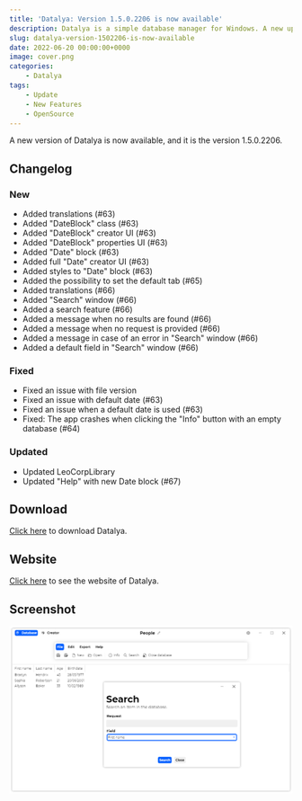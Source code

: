 ```yaml
---
title: 'Datalya: Version 1.5.0.2206 is now available'
description: Datalya is a simple database manager for Windows. A new update for it is available.
slug: datalya-version-1502206-is-now-available
date: 2022-06-20 00:00:00+0000
image: cover.png
categories:
    - Datalya
tags:
    - Update
    - New Features
    - OpenSource
---
```

A new version of Datalya is now available, and it is the version 1.5.0.2206.

## Changelog
### New
- Added translations (#63)
- Added "DateBlock" class (#63)
- Added "DateBlock" creator UI (#63)
- Added "DateBlock" properties UI (#63)
- Added "Date" block (#63)
- Added full "Date" creator UI (#63)
- Added styles to "Date" block (#63)
- Added the possibility to set the default tab (#65)
- Added translations (#66)
- Added "Search" window (#66)
- Added a search feature (#66)
- Added a message when no results are found (#66)
- Added a message when no request is provided (#66)
- Added a message in case of an error in "Search" window (#66)
- Added a default field in "Search" window (#66)
### Fixed
- Fixed an issue with file version
- Fixed an issue with default date (#63)
- Fixed an issue when a default date is used (#63)
- Fixed: The app crashes when clicking the "Info" button with an empty database (#64)
### Updated
- Updated LeoCorpLibrary
- Updated "Help" with new Date block (#67)

## Download

[Click here](http://tinyurl.com/DownloadDatalya) to download Datalya.

## Website

[Click here](https://datalya.leocorporation.dev/) to see the website of Datalya.

## Screenshot
![The "Search" dialog of Datalya](cover.png)